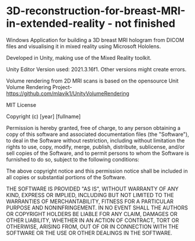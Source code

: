 # 3D-reconstruction-for-breast-MRI-in-extended-reality - not finished

Windows Application for building a 3D breast MRI hologram from DICOM files and visualising it in mixed reality using Microsoft Hololens.

Developed in Unity, making use of the Mixed Reality toolkit.

Unity Editor Version used: 2021.3.16f1. Other versions might create errors.

Volume rendering from 2D MRI scans is based on the opensource Unit Volume Rendering Project- https://github.com/mlavik1/UnityVolumeRendering 

MIT License

Copyright (c) [year] [fullname]

Permission is hereby granted, free of charge, to any person obtaining a copy
of this software and associated documentation files (the "Software"), to deal
in the Software without restriction, including without limitation the rights
to use, copy, modify, merge, publish, distribute, sublicense, and/or sell
copies of the Software, and to permit persons to whom the Software is
furnished to do so, subject to the following conditions:

The above copyright notice and this permission notice shall be included in all
copies or substantial portions of the Software.

THE SOFTWARE IS PROVIDED "AS IS", WITHOUT WARRANTY OF ANY KIND, EXPRESS OR
IMPLIED, INCLUDING BUT NOT LIMITED TO THE WARRANTIES OF MERCHANTABILITY,
FITNESS FOR A PARTICULAR PURPOSE AND NONINFRINGEMENT. IN NO EVENT SHALL THE
AUTHORS OR COPYRIGHT HOLDERS BE LIABLE FOR ANY CLAIM, DAMAGES OR OTHER
LIABILITY, WHETHER IN AN ACTION OF CONTRACT, TORT OR OTHERWISE, ARISING FROM,
OUT OF OR IN CONNECTION WITH THE SOFTWARE OR THE USE OR OTHER DEALINGS IN THE
SOFTWARE.





